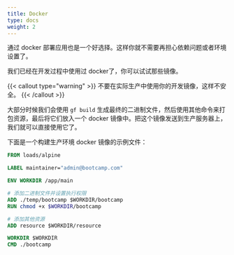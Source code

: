 ```yaml
---
title: Docker
type: docs
weight: 2
---
```


通过 docker 部署应用也是一个好选择。这样你就不需要再担心依赖问题或者环境设置了。

我们已经在开发过程中使用过 docker了，你可以试试那些镜像。

{{< callout type="warning" >}}
不要在实际生产中使用你的开发镜像，这样不安全。
{{< /callout >}}

大部分时候我们会使用 `gf build` 生成最终的二进制文件，然后使用其他命令来打包资源，最后将它们放入一个 docker 镜像中。把这个镜像发送到生产服务器上，我们就可以直接使用它了。

下面是一个构建生产环境 docker 镜像的示例文件：
```dockerfile
FROM loads/alpine

LABEL maintainer="admin@bootcamp.com"

ENV WORKDIR /app/main

# 添加二进制文件并设置执行权限
ADD ./temp/bootcamp $WORKDIR/bootcamp
RUN chmod +x $WORKDIR/bootcamp

# 添加其他资源
ADD resource $WORKDIR/resource

WORKDIR $WORKDIR
CMD ./bootcamp
```